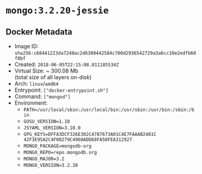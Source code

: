 # `mongo:3.2.20-jessie`

## Docker Metadata

- Image ID: `sha256:c68441223da7240ac2d6300442584c700d2936542729a3a6cc10e2edfb60f8bf`
- Created: `2018-06-05T22:15:08.011185534Z`
- Virtual Size: ~ 300.08 Mb  
  (total size of all layers on-disk)
- Arch: `linux`/`amd64`
- Entrypoint: `["docker-entrypoint.sh"]`
- Command: `["mongod"]`
- Environment:
  - `PATH=/usr/local/sbin:/usr/local/bin:/usr/sbin:/usr/bin:/sbin:/bin`
  - `GOSU_VERSION=1.10`
  - `JSYAML_VERSION=3.10.0`
  - `GPG_KEYS=DFFA3DCF326E302C4787673A01C4E7FAAAB2461C 	42F3E95A2C4F08279C4960ADD68FA50FEA312927`
  - `MONGO_PACKAGE=mongodb-org`
  - `MONGO_REPO=repo.mongodb.org`
  - `MONGO_MAJOR=3.2`
  - `MONGO_VERSION=3.2.20`
